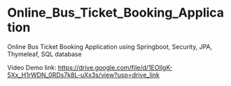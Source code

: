 # Online_Bus_Ticket_Booking_Application

 Online Bus Ticket Booking Application using Springboot, Security, JPA, Thymeleaf, SQL database

Video Demo link: https://drive.google.com/file/d/1EOIlgK-5Xx_H1rWDN_0RDs7k8L-uXx3s/view?usp=drive_link
